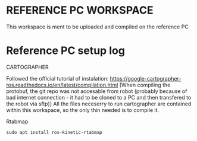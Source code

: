 # REFERENCE PC WORKSPACE

This workspace is ment to be uploaded and compiled on the reference PC

# Reference PC setup log

CARTOGRAPHER

Followed the official tutorial of instalation: https://google-cartographer-ros.readthedocs.io/en/latest/compilation.html
[When compiling the protobuf, the git repo was not accesable from robot (probably because of bad internet connection - it had to be cloned to a PC and then transfered to the robot via sftp)]
All the files neceserry to run cartographer are contained within this workspace, so the only thin needed is to compile it.

Rtabmap

    sudo apt install ros-kinetic-rtabmap
